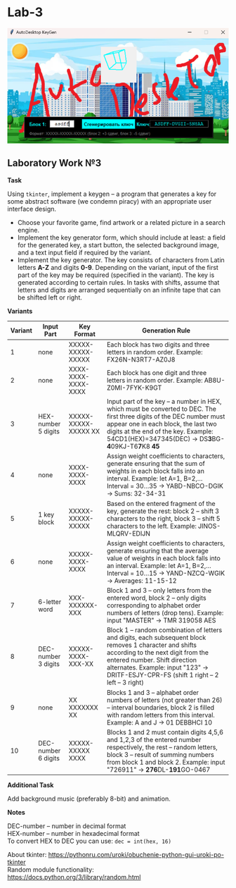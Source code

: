 # Lab-3

![screenshot](screenshot.png)

## Laboratory Work №3

**Task**

Using ```tkinter```, implement a keygen – a program that generates a key for some abstract software (we condemn piracy) with an appropriate user interface design.

* Choose your favorite game, find artwork or a related picture in a search engine.
* Implement the key generator form, which should include at least: a field for the generated key, a start button, the selected background image, and a text input field if required by the variant.
* Implement the key generator. The key consists of characters from Latin letters **A-Z** and digits **0-9**. Depending on the variant, input of the first part of the key may be required (specified in the variant). The key is generated according to certain rules. In tasks with shifts, assume that letters and digits are arranged sequentially on an infinite tape that can be shifted left or right.

**Variants**

| Variant | Input Part | Key Format | Generation Rule |
| ------- | ----------- | ---------- | --------------- |
| 1 | none | XXXXX-XXXXX-XXXXX | Each block has two digits and three letters in random order. Example: FX26N-N3RT7-AZ0J8 |
| 2 | none | XXXX-XXXX-XXXX-XXXX | Each block has one digit and three letters in random order. Example: AB8U-Z0MI-7FYK-K9GT |
| 3 | HEX-number 5 digits | XXXXX-XXXXX-XXXXX XX | Input part of the key – a number in HEX, which must be converted to DEC. The first three digits of the DEC number must appear one in each block, the last two digits at the end of the key. Example: 54CD1(HEX)=347345(DEC) -> DS**3**BG-**4**09KJ-T6**7**K8 **45** |
| 4 | none | XXXX-XXXX-XXXX | Assign weight coefficients to characters, generate ensuring that the sum of weights in each block falls into an interval. Example: let A=1, B=2,… Interval = 30…35 -> YABD-NBCO-DGIK -> Sums: 32-34-31 |
| 5 | 1 key block | XXXXX-XXXXX-XXXXX | Based on the entered fragment of the key, generate the rest: block 2 – shift 3 characters to the right, block 3 – shift 5 characters to the left. Example: JINOS-MLQRV-EDIJN |
| 6 | none | XXXXX-XXXX-XXXX | Assign weight coefficients to characters, generate ensuring that the average value of weights in each block falls into an interval. Example: let A=1, B=2,… Interval = 10…15 -> YAND-NZCQ-WGIK -> Averages: 11-15-12 |
| 7 | 6-letter word | XXX-XXXXXX-XXX | Block 1 and 3 – only letters from the entered word, block 2 – only digits corresponding to alphabet order numbers of letters (drop tens). Example: input "MASTER" -> TMR 319058 AES |
| 8 | DEC-number 3 digits | XXXXX-XXXX-XXX-XX | Block 1 – random combination of letters and digits, each subsequent block removes 1 character and shifts according to the next digit from the entered number. Shift direction alternates. Example: input "123" -> DRITF-ESJY-CPR-FS (shift 1 right – 2 left – 3 right) |
| 9 | none | XX XXXXXXX XX | Blocks 1 and 3 – alphabet order numbers of letters (not greater than 26) – interval boundaries, block 2 is filled with random letters from this interval. Example: A and J -> 01 DEBBHCI 10 |
| 10 | DEC-number 6 digits | XXXXX-XXXXX XXXX | Blocks 1 and 2 must contain digits 4,5,6 and 1,2,3 of the entered number respectively, the rest – random letters, block 3 – result of summing numbers from block 1 and block 2. Example: input "726911" -> **276**DL-**191**GO-0467 |

**Additional Task**

Add background music (preferably 8-bit) and animation.

**Notes**

DEC-number – number in decimal format  
HEX-number – number in hexadecimal format  
To convert HEX to DEC you can use: ```dec = int(hex, 16)```

About tkinter: https://pythonru.com/uroki/obuchenie-python-gui-uroki-po-tkinter  
Random module functionality: https://docs.python.org/3/library/random.html  